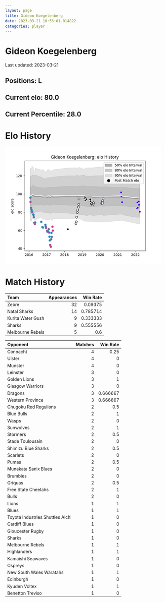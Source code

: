 ```yaml
---  
layout: page  
title: Gideon Koegelenberg  
date: 2023-03-21 18:56:01.014822  
categories: player  
---
```

# Gideon Koegelenberg


Last updated: 2023-03-21
## Positions: L

## Current elo: 80.0

## Current Percentile: 28.0

# Elo History


![elo history](history_GideonKoegelenberg.png)
# Match History


| Team              |   Appearances |   Win Rate |
|:------------------|--------------:|-----------:|
| Zebre             |            32 |   0.09375  |
| Natal Sharks      |            14 |   0.785714 |
| Kurita Water Gush |             9 |   0.333333 |
| Sharks            |             9 |   0.555556 |
| Melbourne Rebels  |             5 |   0.6      |

| Opponent                         |   Matches |   Win Rate |
|:---------------------------------|----------:|-----------:|
| Connacht                         |         4 |   0.25     |
| Ulster                           |         4 |   0        |
| Munster                          |         4 |   0        |
| Leinster                         |         3 |   0        |
| Golden Lions                     |         3 |   1        |
| Glasgow Warriors                 |         3 |   0        |
| Dragons                          |         3 |   0.666667 |
| Western Province                 |         3 |   0.666667 |
| Chugoku Red Regulions            |         2 |   0.5      |
| Blue Bulls                       |         2 |   1        |
| Wasps                            |         2 |   0        |
| Sunwolves                        |         2 |   1        |
| Stormers                         |         2 |   0.5      |
| Stade Toulousain                 |         2 |   0        |
| Shimizu Blue Sharks              |         2 |   0.5      |
| Scarlets                         |         2 |   0        |
| Pumas                            |         2 |   0.5      |
| Munakata Sanix Blues             |         2 |   0        |
| Brumbies                         |         2 |   0        |
| Griquas                          |         2 |   0.5      |
| Free State Cheetahs              |         2 |   1        |
| Bulls                            |         2 |   0        |
| Lions                            |         1 |   1        |
| Blues                            |         1 |   1        |
| Toyota Industries Shuttles Aichi |         1 |   0        |
| Cardiff Blues                    |         1 |   0        |
| Gloucester Rugby                 |         1 |   0        |
| Sharks                           |         1 |   0        |
| Melbourne Rebels                 |         1 |   1        |
| Highlanders                      |         1 |   1        |
| Kamaishi Seawaves                |         1 |   0        |
| Ospreys                          |         1 |   0        |
| New South Wales Waratahs         |         1 |   1        |
| Edinburgh                        |         1 |   0        |
| Kyuden Voltex                    |         1 |   1        |
| Benetton Treviso                 |         1 |   0        |
